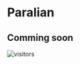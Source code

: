 # Paralian

## Comming soon



![visitors](https://visitor-badge.laobi.icu/badge?page_id=paralian-inc)
<!-- ![visitors](https://badges.pufler.dev/visits/SatYu26/SatYu26)
![Visitor Count](https://profile-counter.glitch.me/SatYu26/count.svg) -->



